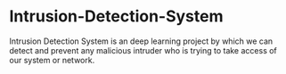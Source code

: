 # Intrusion-Detection-System
Intrusion Detection System is an deep learning project by which we can detect and prevent any malicious intruder who is trying to take access of our system or network. 
